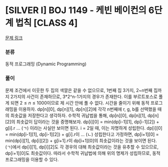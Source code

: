# [SILVER I] BOJ 1149 - 케빈 베이컨의 6단계 법칙 [CLASS 4]

[문제 링크](https://boj.kr/1149)

### 분류

동적 프로그래밍 (Dynamic Programming)

### 풀이

문제 조건에서 이웃한 두 집의 색깔은 같을 수 없으므로, 1번째 집 3가지, 2~n번째 집까지 2가지의 사건이 존재하므로, 3*2^n-1가지의 경우가 존재한다. 이를 부르트포스로 풀게 되면 $2\le n \le 1000$이므로 제 시간 안에 풀 수 없다.
시간을 줄이기 위해 동적 프로그래밍을 이용하자. dp[n][0], dp[n][1], dp[n][2]에 각각 n번째에 r, g, b를 선택했을 때의 최솟값을 저장한다고 생각하자. 수학적 귀납법을 통해, dp[n][0], dp[n][1], dp[n][2]의 최솟값이 답이라는 것을 증명해보자.
dp[i][0] = min(dp[i-1][1], dp[i-1][2]) + g[i].r ... (ㄱ) 이라는 사실만 보이면 된다. i = 2일 때, 이는 자명하게 성립한다.
dp[i][0] = min(dp[i-1][1], dp[i-1][2]) + g[i].r이 ... (ㄴ) 성립한다고 가정하면, dp[i+1][0] = min(dp[i][1], dp[i][2]) + g[i+1].r이 dp[i+1][0]의 최솟값이라는 것을 보이면 된다. (ㄱ)에서 dp[i][1], dp[i][2]도 각 경우의 대해 최솟값이라는 것을 유추할 수 있으므로, dp[i+1][0]도 최솟값이다.
따라서 수학적 귀납법에 의해 위의 명제가 성립하므로, 동적 프로그래밍을 이용할 수 있다.